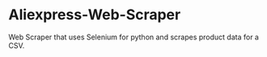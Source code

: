 # Aliexpress-Web-Scraper
Web Scraper that uses Selenium for python and scrapes product data for a CSV.
